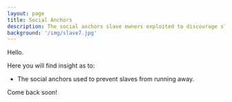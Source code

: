 ```yaml
---
layout: page
title: Social Anchors
description: The social anchors slave owners exploited to discourage slaves from running away
background: '/img/slave7.jpg'
---
```


Hello.

Here you will find insight as to:
* The social anchors used to prevent slaves from running away.


Come back soon!
